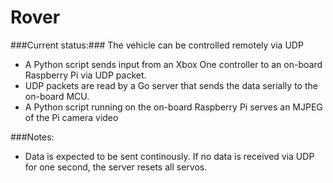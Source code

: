 # Rover

###Current status:###
The vehicle can be controlled remotely via UDP

* A Python script sends input from an Xbox One controller to an on-board Raspberry Pi via UDP packet.
* UDP packets are read by a Go server that sends the data serially to the on-board MCU.
* A Python script running on the on-board Raspberry Pi serves an MJPEG of the Pi camera video

###Notes:
* Data is expected to be sent continously. If no data is received via UDP for one second, the server resets all servos.